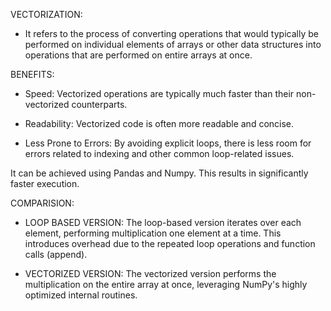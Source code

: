 VECTORIZATION:

- It refers to the process of converting operations that would typically be performed on individual elements of arrays or other data structures into operations that are performed on entire arrays at once.

BENEFITS:

- Speed: Vectorized operations are typically much faster than their non-vectorized counterparts.

- Readability: Vectorized code is often more readable and concise.

- Less Prone to Errors: By avoiding explicit loops, there is less room for errors related to indexing and other common loop-related issues.

It can be achieved using Pandas and Numpy. This results in significantly faster execution.

COMPARISION:

- LOOP BASED VERSION: The loop-based version iterates over each element, performing multiplication one element at a time. This introduces overhead due to the repeated loop operations and function calls (append).

- VECTORIZED VERSION: The vectorized version performs the multiplication on the entire array at once, leveraging NumPy's highly optimized internal routines. 
